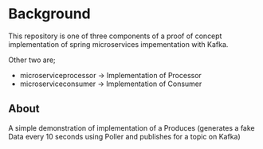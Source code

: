 # Background

This repository is one of three components of a proof of concept implementation of spring microservices impementation with Kafka.

Other two are;

- microserviceprocessor -> Implementation of Processor
- microserviceconsumer -> Implementation of Consumer

## About

A simple demonstration of implementation of a Produces (generates a fake Data every 10 seconds using Poller and publishes for a topic on Kafka)
 

